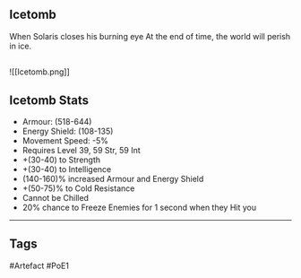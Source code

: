 ## Icetomb
When Solaris closes his burning eye
At the end of time,
the world will perish in ice.
##
![[Icetomb.png]]
## Icetomb Stats
- Armour: (518-644)
- Energy Shield: (108-135)
- Movement Speed: -5%
- Requires Level 39, 59 Str, 59 Int
- +(30-40) to Strength
- +(30-40) to Intelligence
- (140-160)% increased Armour and Energy Shield
- +(50-75)% to Cold Resistance
- Cannot be Chilled
- 20% chance to Freeze Enemies for 1 second when they Hit you


---
## Tags
#Artefact
#PoE1